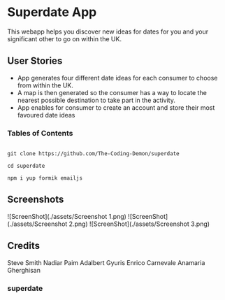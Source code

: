 # Superdate App

This webapp helps you discover new ideas for dates for you and your significant other to go on within the UK.

## User Stories

- App generates four different date ideas for each consumer to choose from within the UK.
- A map is then generated so the consumer has a way to locate the nearest possible destination to take part in the activity.
- App enables for consumer to create an account and store their most favoured date ideas

### Tables of Contents

```

git clone https://github.com/The-Coding-Demon/superdate

cd superdate

npm i yup formik emailjs

```

## Screenshots

![ScreenShot](./assets/Screenshot 1.png)
![ScreenShot](./assets/Screenshot 2.png)
![ScreenShot](./assets/Screenshot 3.png)

## Credits

Steve Smith
Nadiar Paim
Adalbert Gyuris
Enrico Carnevale
Anamaria Gherghisan

### superdate
